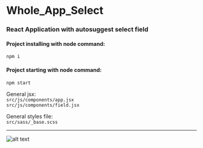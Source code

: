 # Whole_App_Select  
  
### React Application with autosuggest select field 
  
#### Project installing with node command:
```npm i```  
  
#### Project starting with node command:
```npm start```  
  
  
General jsx:  
```src/js/components/app.jsx```  
```src/js/components/field.jsx```    
  
  
General styles file:  
```src/sass/_base.scss```  
  
  
---  
  
  
![alt text](https://github.com/adam-p/markdown-here/raw/master/src/common/images/icon48.png "Img Title Text")  
  
  
